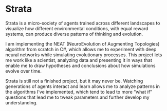 # Strata

Strata is a micro-society of agents trained across different landscapes to visualize how different environmental conditions, with equal reward systems, can produce diverse patterns of thinking and evolution.

I am implementing the NEAT (NeuroEvolution of Augmenting Topologies) algorithm from scratch in C#, which allows me to experiment with deep neural networks while simulating evolutionary processes. This project lets me work like a scientist, analyzing data and presenting it in ways that enable me to draw hypotheses and conclusions about how simulations evolve over time.

Strata is still not a finished project, but it may never be. Watching generations of agents interact and learn allows me to analyze patterns in the algorithms I’ve implemented, which tend to lead to more “what if” questions that lead me to tweak parameters and further develop my understanding.
